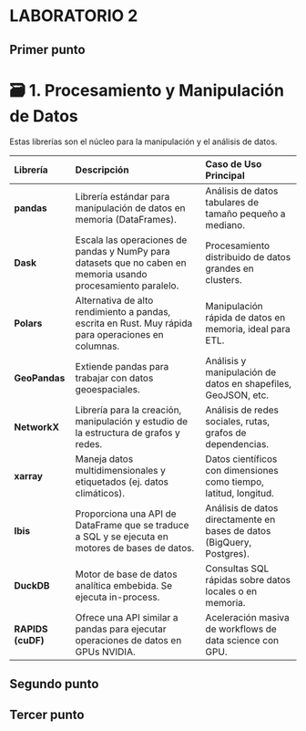 # LABORATORIO 2
## Primer punto

# 🗃️ 1. Procesamiento y Manipulación de Datos

Estas librerías son el núcleo para la manipulación y el análisis de datos.

| Librería | Descripción | Caso de Uso Principal |
| :--- | :--- | :--- |
| **pandas** | Librería estándar para manipulación de datos en memoria (DataFrames). | Análisis de datos tabulares de tamaño pequeño a mediano. |
| **Dask** | Escala las operaciones de pandas y NumPy para datasets que no caben en memoria usando procesamiento paralelo. | Procesamiento distribuido de datos grandes en clusters. |
| **Polars** | Alternativa de alto rendimiento a pandas, escrita en Rust. Muy rápida para operaciones en columnas. | Manipulación rápida de datos en memoria, ideal para ETL. |
| **GeoPandas** | Extiende pandas para trabajar con datos geoespaciales. | Análisis y manipulación de datos en shapefiles, GeoJSON, etc. |
| **NetworkX** | Librería para la creación, manipulación y estudio de la estructura de grafos y redes. | Análisis de redes sociales, rutas, grafos de dependencias. |
| **xarray** | Maneja datos multidimensionales y etiquetados (ej. datos climáticos). | Datos científicos con dimensiones como tiempo, latitud, longitud. |
| **Ibis** | Proporciona una API de DataFrame que se traduce a SQL y se ejecuta en motores de bases de datos. | Análisis de datos directamente en bases de datos (BigQuery, Postgres). |
| **DuckDB** | Motor de base de datos analítica embebida. Se ejecuta in-process. | Consultas SQL rápidas sobre datos locales o en memoria. |
| **RAPIDS (cuDF)** | Ofrece una API similar a pandas para ejecutar operaciones de datos en GPUs NVIDIA. | Aceleración masiva de workflows de data science con GPU. |

## Segundo punto

## Tercer punto

